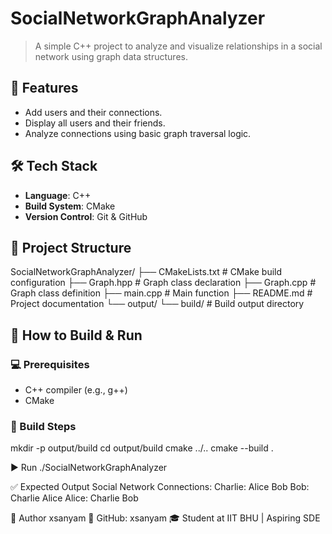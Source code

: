 # SocialNetworkGraphAnalyzer

> A simple C++ project to analyze and visualize relationships in a social network using graph data structures.

## 🔧 Features

- Add users and their connections.
- Display all users and their friends.
- Analyze connections using basic graph traversal logic.


## 🛠️ Tech Stack

- **Language**: C++
- **Build System**: CMake
- **Version Control**: Git & GitHub

## 📁 Project Structure

SocialNetworkGraphAnalyzer/
├── CMakeLists.txt # CMake build configuration
├── Graph.hpp # Graph class declaration
├── Graph.cpp # Graph class definition
├── main.cpp # Main function
├── README.md # Project documentation
└── output/
└── build/ # Build output directory


## 🚀 How to Build & Run

### 💻 Prerequisites

- C++ compiler (e.g., g++)
- CMake

### 🧱 Build Steps

mkdir -p output/build
cd output/build
cmake ../..
cmake --build .

▶️ Run
./SocialNetworkGraphAnalyzer

✅ Expected Output
Social Network Connections:
Charlie: Alice Bob
Bob: Charlie Alice
Alice: Charlie Bob


👤 Author
xsanyam
📌 GitHub: xsanyam
🎓 Student at IIT BHU | Aspiring SDE

